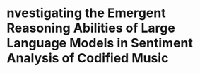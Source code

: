 # nvestigating the Emergent Reasoning Abilities of Large Language Models in Sentiment Analysis of Codified Music
